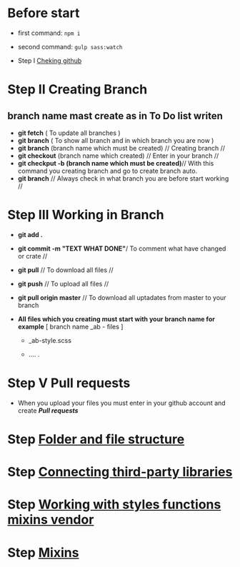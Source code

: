 # Before start

- first command: `npm i`
- second command: `gulp sass:watch`

- Step I [Cheking github](documentation/checking-github.md)

# Step II Creating Branch

## **branch name mast create as in To Do list writen**

- **git fetch** ( To update all branches )
- **git branch** ( To show all branch and in which branch you are now )
- **git branch** (branch name which must be created) // Creating branch //
- **git checkout** (branch name which created) // Enter in your branch //
- **git checkput -b (branch name which must be created)**// With this command you creating branch and go to create branch auto.
- **git branch** // Always check in what branch you are before start working //

# Step III Working in Branch

- **git add .**
- **git commit -m "TEXT WHAT DONE"**/ To comment what have changed or crate //
- **git pull** // To download all files //

- **git push** // To upload all files //

* **git pull origin master** // To download all uptadates from master to your branch

* **All files which you creating must start with your branch name for example** [ branch name _ab - files ]

  - \_ab-style.scss

  - .... .

# Step V Pull requests


- When you upload your files you must enter in your github account and create **_Pull requests_**

# Step [Folder and file structure](documentation/folder-file-structure.md)

# Step [Connecting third-party libraries](documentation/libraries.md)

# Step [Working with styles functions mixins vendor](documentation/style.md)


# Step [Mixins](documentation/mixins.md)
